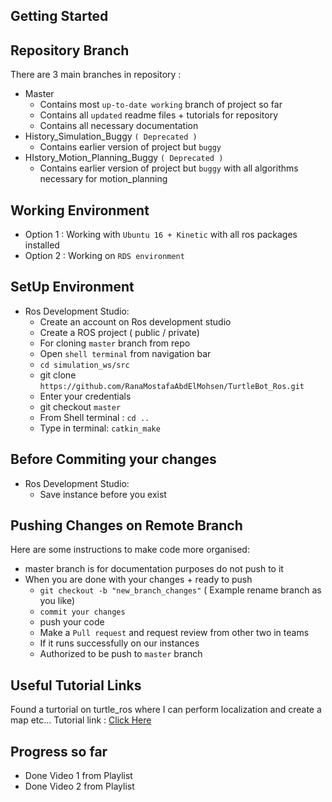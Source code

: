 ## Getting Started

## Repository Branch
There are 3 main branches in repository :
  - Master
    - Contains most `up-to-date working` branch of project so far
    - Contains all `updated` readme files + tutorials for repository
    - Contains all necessary documentation
  - History_Simulation_Buggy `( Deprecated )`
    - Contains earlier version of project but `buggy`
  - HIstory_Motion_Planning_Buggy `( Deprecated )`
    - Contains earlier version of project but `buggy` with all algorithms necessary for motion_planning

## Working Environment
- Option 1 : Working with `Ubuntu 16 + Kinetic` with all ros packages installed
- Option 2 : Working on `RDS environment`

## SetUp Environment
  - Ros Development Studio:
      - Create an account on Ros development studio
      - Create a ROS project ( public / private)
      - For cloning `master` branch from repo
      - Open ``shell terminal`` from navigation bar
      - ``cd simulation_ws/src`` 
      - git clone `https://github.com/RanaMostafaAbdElMohsen/TurtleBot_Ros.git`
      - Enter your credentials
      - git checkout `master`
      - From Shell terminal : `cd ..`
      - Type in terminal: `catkin_make`

            
## Before Commiting your changes
  - Ros Development Studio:
      - Save instance before you exist
        
## Pushing Changes on Remote Branch
Here are some instructions to make code more organised:
  - master branch is for documentation purposes do not push to it
  - When you are done with your changes + ready to push
      - `git checkout -b "new_branch_changes"` ( Example rename branch as you like)
      - `commit your changes`
      - push your code
      - Make a `Pull request` and request review from other two in teams 
      - If it runs successfully on our instances
      - Authorized to be push to `master` branch

            
## Useful Tutorial Links
Found a turtorial on turtle_ros where I can perform localization and create a map etc...
Tutorial link : [Click Here](https://www.youtube.com/playlist?list=PLK0b4e05LnzZA_fWYi1_VEuBzNw9BGo6s&fbclid=IwAR39AzthImdkdXIoZ23oz6d5_kM8vbEb2z-jmNkq4VQ6qI12-wcaGFyi5t4)

## Progress so far 
- Done Video 1 from Playlist
- Done Video 2 from Playlist

